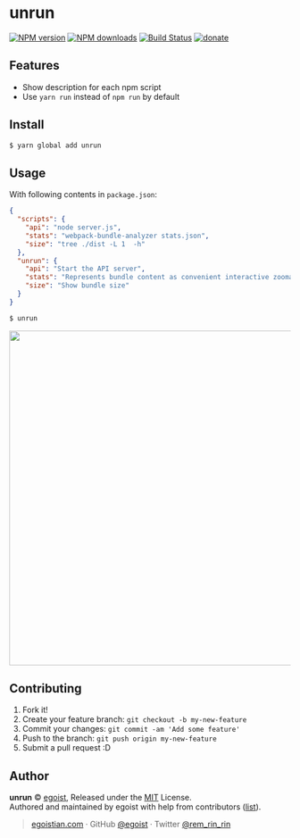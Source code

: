 # unrun

[![NPM version](https://img.shields.io/npm/v/unrun.svg?style=flat)](https://npmjs.com/package/unrun) [![NPM downloads](https://img.shields.io/npm/dm/unrun.svg?style=flat)](https://npmjs.com/package/unrun) [![Build Status](https://img.shields.io/circleci/project/egoist/unrun/master.svg?style=flat)](https://circleci.com/gh/egoist/unrun) [![donate](https://img.shields.io/badge/$-donate-ff69b4.svg?maxAge=2592000&style=flat)](https://github.com/egoist/donate)

## Features

- Show description for each npm script
- Use `yarn run` instead of `npm run` by default

## Install

```bash
$ yarn global add unrun
```

## Usage

With following contents in `package.json`:

```json
{
  "scripts": {
    "api": "node server.js",
    "stats": "webpack-bundle-analyzer stats.json",
    "size": "tree ./dist -L 1  -h"
  },
  "unrun": {
    "api": "Start the API server",
    "stats": "Represents bundle content as convenient interactive zoomable treemap",
    "size": "Show bundle size"
  }
}
```

```bash
$ unrun
```

<img src="https://ooo.0o0.ooo/2017/03/18/58cd3c92b6c31.png" width="600" />

## Contributing

1. Fork it!
2. Create your feature branch: `git checkout -b my-new-feature`
3. Commit your changes: `git commit -am 'Add some feature'`
4. Push to the branch: `git push origin my-new-feature`
5. Submit a pull request :D


## Author

**unrun** © [egoist](https://github.com/egoist), Released under the [MIT](./LICENSE) License.<br>
Authored and maintained by egoist with help from contributors ([list](https://github.com/egoist/unrun/contributors)).

> [egoistian.com](https://egoistian.com) · GitHub [@egoist](https://github.com/egoist) · Twitter [@rem_rin_rin](https://twitter.com/rem_rin_rin)

